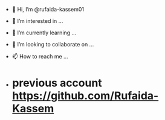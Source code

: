 - 👋 Hi, I’m @rufaida-kassem01
- 👀 I’m interested in ...
- 🌱 I’m currently learning ...
- 💞️ I’m looking to collaborate on ...
- 📫 How to reach me ...

- # previous account https://github.com/Rufaida-Kassem
<!---
rufaida-kassem01/rufaida-kassem01 is a ✨ special ✨ repository because its `README.md` (this file) appears on your GitHub profile.
You can click the Preview link to take a look at your changes.
--->
